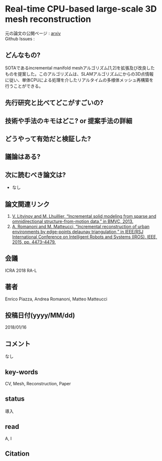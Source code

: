 # Real-time CPU-based large-scale 3D mesh reconstruction

元の論文の公開ページ : [arxiv](https://arxiv.org/abs/1801.05230)  
Github Issues : 

## どんなもの?
SOTAであるincremental manifold meshアルゴリズム[1,2]を拡張及び改良したものを提案した。このアルゴリズムは、SLAMアルゴリズムにからの3D点情報に従い、単体CPUによる処理を介したリアルタイムの多様体メッシュ再構築を行うことができる。

## 先行研究と比べてどこがすごいの?

## 技術や手法のキモはどこ? or 提案手法の詳細

## どうやって有効だと検証した?

## 議論はある?

## 次に読むべき論文は?
- なし

## 論文関連リンク
1. [V. Litvinov and M. Lhuillier, “Incremental solid modeling from sparse and omnidirectional structure-from-motion data,” in BMVC, 2013.](https://hal.archives-ouvertes.fr/hal-01635442/document)
2. [A. Romanoni and M. Matteucci, “Incremental reconstruction of urban environments by edge-points delaunay triangulation,” in IEEE/RSJ International Conference on Intelligent Robots and Systems (IROS). IEEE, 2015, pp. 4473–4479.](https://ieeexplore.ieee.org/document/7354012)

## 会議
ICRA 2018 RA-L

## 著者
Enrico Piazza, Andrea Romanoni, Matteo Matteucci

## 投稿日付(yyyy/MM/dd)
2018/01/16

## コメント
なし

## key-words
CV, Mesh, Reconstruction, Paper

## status
導入

## read
A, I

## Citation
